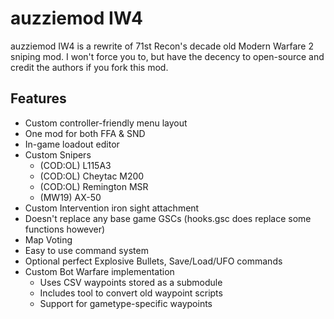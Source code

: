 auzziemod IW4
==========

auzziemod IW4 is a rewrite of 71st Recon's decade old Modern Warfare 2 sniping mod.
I won't force you to, but have the decency to open-source and credit the authors if you fork this mod.

## Features
+ Custom controller-friendly menu layout
+ One mod for both FFA & SND
+ In-game loadout editor
+ Custom Snipers
  + (COD:OL) L115A3
  + (COD:OL) Cheytac M200
  + (COD:OL) Remington MSR
  + (MW19) AX-50
+ Custom Intervention iron sight attachment
+ Doesn't replace any base game GSCs (hooks.gsc does replace some functions however)
+ Map Voting
+ Easy to use command system
+ Optional perfect Explosive Bullets, Save/Load/UFO commands
+ Custom Bot Warfare implementation
  + Uses CSV waypoints stored as a submodule
  + Includes tool to convert old waypoint scripts
  + Support for gametype-specific waypoints

